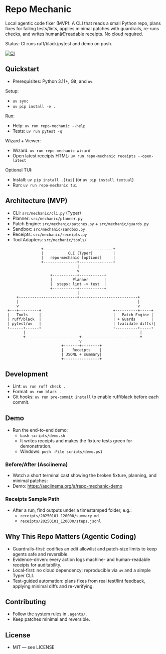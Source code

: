 ﻿# Repo Mechanic

Local agentic code fixer (MVP). A CLI that reads a small Python repo, plans fixes for failing tests/lints, applies minimal patches with guardrails, re-runs checks, and writes humanâ€‘readable receipts. No cloud required.

Status: CI runs ruff/black/pytest and demo on push.

[![CI](https://github.com/Hhlupize/Repo_Mechanic/actions/workflows/ci.yml/badge.svg)](https://github.com/Hhlupize/Repo_Mechanic/actions/workflows/ci.yml)

## Quickstart
- Prerequisites: Python 3.11+, Git, and `uv`.

Setup:
- `uv sync`
- `uv pip install -e .`

Run:
- Help: `uv run repo-mechanic --help`
- Tests: `uv run pytest -q`

Wizard + Viewer:
- Wizard: `uv run repo-mechanic wizard`
- Open latest receipts HTML: `uv run repo-mechanic receipts --open-latest`

Optional TUI:
- Install: `uv pip install .[tui]` (or `uv pip install textual`)
- Run: `uv run repo-mechanic tui`

## Architecture (MVP)
- CLI: `src/mechanic/cli.py` (Typer)
- Planner: `src/mechanic/planner.py`
- Patch Engine: `src/mechanic/patches.py` + `src/mechanic/guards.py`
- Sandbox: `src/mechanic/sandbox.py`
- Receipts: `src/mechanic/receipts.py`
- Tool Adapters: `src/mechanic/tools/`

```
                +-------------------------------+
                |           CLI (Typer)         |
                |   repo-mechanic [options]     |
                +---------------+---------------+
                                |
                                v
                    +-----------+-----------+
                    |         Planner       |
                    |  steps: lint -> test  |
                    +-----------+-----------+
                                |
     +--------------------------+--------------------------+
     |                                                     |
     v                                                     v
 +---+---------+                                +----------+-----+
 |   Tools     |                                |   Patch Engine |
 | ruff/black  |                                | + Guards       |
 | pytest/uv   |                                | (validate diffs)|
 +------+------+                                +----------+-----+
        |                                                   |
        +------------------------+--------------------------+
                                 v
                         +-------+--------+
                         |    Receipts    |
                         | JSONL + summary|
                         +----------------+
```

## Development
- Lint: `uv run ruff check .`
- Format: `uv run black .`
- Git hooks: `uv run pre-commit install` to enable ruff/black before each commit.

## Demo
- Run the end-to-end demo:
  - `bash scripts/demo.sh`
  - It writes receipts and makes the fixture tests green for demonstration.
  - Windows: `pwsh -File scripts/demo.ps1`

### Before/After (Asciinema)
- Watch a short terminal cast showing the broken fixture, planning, and minimal patches:
- Demo: https://asciinema.org/a/repo-mechanic-demo

### Receipts Sample Path
- After a run, find outputs under a timestamped folder, e.g.:
  - `receipts/20250101_120000/summary.md`
  - `receipts/20250101_120000/steps.jsonl`

## Why This Repo Matters (Agentic Coding)
- Guardrails-first: codifies an edit allowlist and patch-size limits to keep agents safe and reversible.
- Evidence-driven: every action logs machine- and human-readable receipts for auditability.
- Local-first: no cloud dependency; reproducible via `uv` and a simple Typer CLI.
- Test-guided automation: plans fixes from real test/lint feedback, applying minimal diffs and re-verifying.

## Contributing
- Follow the system rules in `.agents/`.
- Keep patches minimal and reversible.

## License
- MIT — see LICENSE

